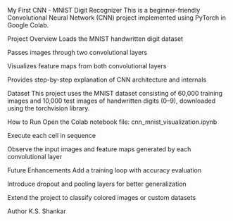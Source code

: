My First CNN - MNIST Digit Recognizer
This is a beginner-friendly Convolutional Neural Network (CNN) project implemented using PyTorch in Google Colab.

Project Overview
Loads the MNIST handwritten digit dataset

Passes images through two convolutional layers

Visualizes feature maps from both convolutional layers

Provides step-by-step explanation of CNN architecture and internals

Dataset
This project uses the MNIST dataset consisting of 60,000 training images and 10,000 test images of handwritten digits (0–9), downloaded using the torchvision library.

How to Run
Open the Colab notebook file: cnn_mnist_visualization.ipynb

Execute each cell in sequence

Observe the input images and feature maps generated by each convolutional layer

Future Enhancements
Add a training loop with accuracy evaluation

Introduce dropout and pooling layers for better generalization

Extend the project to classify colored images or custom datasets

Author
K.S. Shankar

